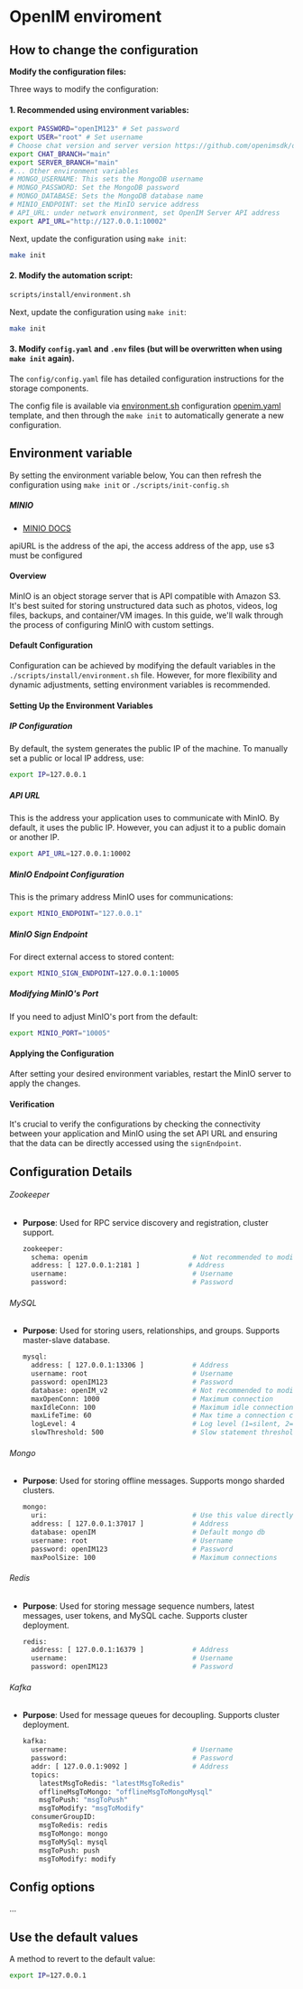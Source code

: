# OpenIM enviroment


## How to change the configuration


**Modify the configuration files:**

Three ways to modify the configuration:

#### **1. Recommended using environment variables:**

```bash
export PASSWORD="openIM123" # Set password
export USER="root" # Set username
# Choose chat version and server version https://github.com/openimsdk/open-im-server/blob/main/docs/conversions/images.md, eg: main, release-v*.*
export CHAT_BRANCH="main"
export SERVER_BRANCH="main"
#... Other environment variables
# MONGO_USERNAME: This sets the MongoDB username
# MONGO_PASSWORD: Set the MongoDB password
# MONGO_DATABASE: Sets the MongoDB database name
# MINIO_ENDPOINT: set the MinIO service address
# API_URL: under network environment, set OpenIM Server API address
export API_URL="http://127.0.0.1:10002"
```

Next, update the configuration using `make init`:

```bash
make init
```

#### **2. Modify the automation script:**

```bash
scripts/install/environment.sh
```

Next, update the configuration using `make init`:

```bash
make init
```

#### 3. Modify `config.yaml` and `.env` files (but will be overwritten when using `make init` again).

The `config/config.yaml` file has detailed configuration instructions for the storage components.


The config file is available via [environment.sh](https://github.com/openimsdk/open-im-server/blob/main/scripts/install/environment.sh) configuration [openim.yaml](https://github.com/openimsdk/open-im-server/blob/main/deployments/templates/openim.yaml) template, and then through the `make init` to automatically generate a new configuration.


## Environment variable

By setting the environment variable below, You can then refresh the configuration using `make init` or `./scripts/init-config.sh`

##### MINIO

+ [MINIO DOCS](https://min.io/docs/minio/kubernetes/upstream/index.html)

apiURL is the address of the api, the access address of the app, use s3 must be configured

#### Overview

MinIO is an object storage server that is API compatible with Amazon S3. It's best suited for storing unstructured data such as photos, videos, log files, backups, and container/VM images. In this guide, we'll walk through the process of configuring MinIO with custom settings.

#### Default Configuration

Configuration can be achieved by modifying the default variables in the `./scripts/install/environment.sh` file. However, for more flexibility and dynamic adjustments, setting environment variables is recommended.

#### Setting Up the Environment Variables

##### IP Configuration

By default, the system generates the public IP of the machine. To manually set a public or local IP address, use:

```bash
export IP=127.0.0.1
```

##### API URL

This is the address your application uses to communicate with MinIO. By default, it uses the public IP. However, you can adjust it to a public domain or another IP.

```bash
export API_URL=127.0.0.1:10002
```

##### MinIO Endpoint Configuration

This is the primary address MinIO uses for communications:

```bash
export MINIO_ENDPOINT="127.0.0.1"
```

##### MinIO Sign Endpoint

For direct external access to stored content:

```bash
export MINIO_SIGN_ENDPOINT=127.0.0.1:10005
```

##### Modifying MinIO's Port

If you need to adjust MinIO's port from the default:

```bash
export MINIO_PORT="10005"
```

#### Applying the Configuration

After setting your desired environment variables, restart the MinIO server to apply the changes.

#### Verification

It's crucial to verify the configurations by checking the connectivity between your application and MinIO using the set API URL and ensuring that the data can be directly accessed using the `signEndpoint`.


## Configuration Details

###### Zookeeper

- **Purpose**: Used for RPC service discovery and registration, cluster support.
  
    ```bash
    zookeeper:
      schema: openim                          # Not recommended to modify
      address: [ 127.0.0.1:2181 ]            # Address
      username:                               # Username
      password:                               # Password
    ```

###### MySQL

- **Purpose**: Used for storing users, relationships, and groups. Supports master-slave database.

    ```bash
    mysql:
      address: [ 127.0.0.1:13306 ]            # Address
      username: root                          # Username
      password: openIM123                     # Password
      database: openIM_v2                     # Not recommended to modify
      maxOpenConn: 1000                       # Maximum connection
      maxIdleConn: 100                        # Maximum idle connection
      maxLifeTime: 60                         # Max time a connection can be reused (seconds)
      logLevel: 4                             # Log level (1=silent, 2=error, 3=warn, 4=info)
      slowThreshold: 500                      # Slow statement threshold (milliseconds)
    ```

###### Mongo

- **Purpose**: Used for storing offline messages. Supports mongo sharded clusters.

    ```bash
    mongo:
      uri:                                    # Use this value directly if not empty
      address: [ 127.0.0.1:37017 ]            # Address
      database: openIM                        # Default mongo db
      username: root                          # Username
      password: openIM123                     # Password
      maxPoolSize: 100                        # Maximum connections
    ```

###### Redis

- **Purpose**: Used for storing message sequence numbers, latest messages, user tokens, and MySQL cache. Supports cluster deployment.

    ```bash
    redis:
      address: [ 127.0.0.1:16379 ]            # Address
      username:                               # Username
      password: openIM123                     # Password
    ```

###### Kafka

- **Purpose**: Used for message queues for decoupling. Supports cluster deployment.

    ```bash
    kafka:
      username:                               # Username
      password:                               # Password
      addr: [ 127.0.0.1:9092 ]                # Address
      topics:
        latestMsgToRedis: "latestMsgToRedis"
        offlineMsgToMongo: "offlineMsgToMongoMysql"
        msgToPush: "msgToPush"
        msgToModify: "msgToModify"
      consumerGroupID:
        msgToRedis: redis
        msgToMongo: mongo
        msgToMySql: mysql
        msgToPush: push
        msgToModify: modify
    ```


## Config options

...

## Use the default values

A method to revert to the default value:

```bash
export IP=127.0.0.1
```
